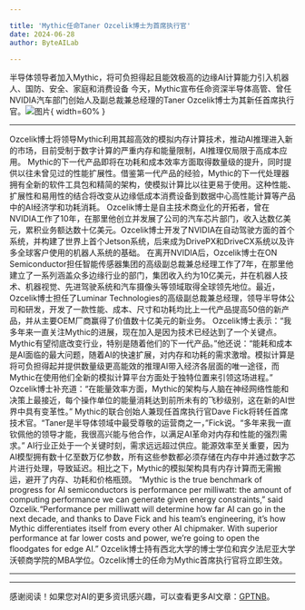 ```yaml
---

title: 'Mythic任命Taner Ozcelik博士为首席执行官'
date: 2024-06-28
author: ByteAILab

---
```


半导体领导者加入Mythic，将可负担得起且能效极高的边缘AI计算能力引入机器人、国防、安全、家庭和消费设备
今天，Mythic宣布任命资深半导体高管、曾任NVIDIA汽车部门创始人及副总裁兼总经理的Taner Ozcelik博士为其新任首席执行官。![图片](https://ai-techpark.com/wp-content/uploads/2024/06/Mythic-960x540.jpg){ width=60% }

---
Ozcelik博士将领导Mythic利用其超高效的模拟内存计算技术，推动AI推理进入新的市场，目前受制于数字计算的严重内存和能量限制，AI推理仅局限于高成本应用。
Mythic的下一代产品即将在功耗和成本效率方面取得数量级的提升，同时提供以往未曾见过的性能扩展性。借鉴第一代产品的经验，Mythic的下一代处理器拥有全新的软件工具包和精简的架构，使模拟计算比以往更易于使用。这种性能、扩展性和易用性的结合将改变从边缘低成本消费设备到数据中心高性能计算等产品中的AI经济学和功耗消耗。
Ozcelik博士是自主技术商业化的开拓者，曾在NVIDIA工作了10年，在那里他创立并发展了公司的汽车芯片部门，收入达数亿美元，累积业务额达数十亿美元。Ozcelik博士开发了NVIDIA在自动驾驶方面的首个系统，并构建了世界上首个Jetson系统，后来成为DrivePX和DriveCX系统以及许多全球客户使用的机器人系统的基础。
在离开NVIDIA后，Ozcelik博士在ON Semiconductor担任智能传感器集团的高级副总裁兼总经理工作了7年，在那里他建立了一系列涵盖众多边缘行业的部门，集团收入约为10亿美元，并在机器人技术、机器视觉、先进驾驶系统和汽车摄像头等领域取得全球领先地位。最近，Ozcelik博士担任了Luminar Technologies的高级副总裁兼总经理，领导半导体公司和研发，开发了一款性能、成本、尺寸和功耗均比上一代产品提高50倍的新产品，并从主要OEM厂商赢得了价值数十亿美元的新业务。
Ozcelik博士表示：“我多年来一直关注Mythic的进展，现在加入是因为技术已经达到了一个关键点。Mythic有望彻底改变行业，特别是随着他们的下一代产品。”他还说：“能耗和成本是AI面临的最大问题，随着AI的快速扩展，对内存和功耗的需求激增。模拟计算是将可负担得起并提供数量级更高能效的推理AI带入经济各层面的唯一途径，而Mythic在使用他们全新的模拟计算平台方面处于独特位置来引领这场进程。”
Ozcelik博士补充道：“在能量效率方面，Mythic的架构与人脑在神经网络性能和决策上最接近，每个操作单位的能量消耗达到前所未有的飞秒级别，这在新的AI世界中具有变革性。”
Mythic的联合创始人兼现任首席执行官Dave Fick将转任首席技术官。“Taner是半导体领域中最受尊敬的运营商之一，”Fick说。“多年来我一直钦佩他的领导才能，我很高兴能与他合作，以满足AI革命对内存和性能的强烈需求。”
AI行业正处于一个关键时刻，需求远远超过供应。能源效率至关重要，因为AI模型拥有数十亿至数万亿参数，所有这些参数都必须存储在内存中并通过数字芯片进行处理，导致延迟。相比之下，Mythic的模拟架构具有内存计算而无需搬运，避开了内存、功耗和价格瓶颈。
“Mythic is the true benchmark of progress for AI semiconductors is performance per milliwatt: the amount of computing performance we can generate given energy constraints,” said Ozcelik.“Performance per milliwatt will determine how far AI can go in the next decade, and thanks to Dave Fick and his team’s engineering, it’s how Mythic differentiates itself from every other AI chipmaker. With superior performance at far lower costs and power, we’re going to open the floodgates for edge AI.”
Ozcelik博士持有西北大学的博士学位和宾夕法尼亚大学沃顿商学院的MBA学位。Ozcelik博士的任命为Mythic首席执行官将立即生效。

---
---
感谢阅读！如果您对AI的更多资讯感兴趣，可以查看更多AI文章：[GPTNB](https://gptnb.com)。